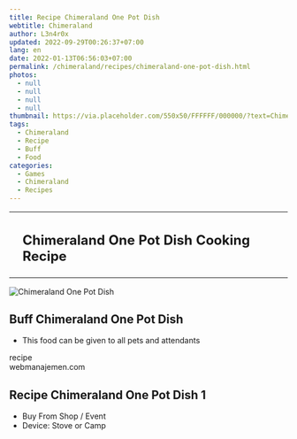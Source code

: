 ```yaml
---
title: Recipe Chimeraland One Pot Dish
webtitle: Chimeraland
author: L3n4r0x
updated: 2022-09-29T00:26:37+07:00
lang: en
date: 2022-01-13T06:56:03+07:00
permalink: /chimeraland/recipes/chimeraland-one-pot-dish.html
photos:
  - null
  - null
  - null
  - null
thumbnail: https://via.placeholder.com/550x50/FFFFFF/000000/?text=Chimeraland One Pot Dish
tags:
  - Chimeraland
  - Recipe
  - Buff
  - Food
categories:
  - Games
  - Chimeraland
  - Recipes
---
```


<section id="bootstrap-wrapper">
  <link
    rel="stylesheet"
    href="https://cdn.statically.io/gh/dimaslanjaka/Web-Manajemen/40ac3225/css/bootstrap-4.5-wrapper.css"
  />
  <div class="row mb-2">
    <div class="col-md-12 mb-2">
      <table class="table" id="post-info">
        <tbody>
          <tr>
            <td></td>
            <td>
              <h1 class="fs-5">Chimeraland One Pot Dish Cooking Recipe</h1>
            </td>
          </tr>
        </tbody>
      </table>
    </div>
  </div>
  <div class="card mb-2">
    <div class="row g-0">
      <div class="col-sm-4 position-relative mb-2">
        <img
          src="https://via.placeholder.com/600"
          class="card-img fit-cover w-100 h-100"
          alt="Chimeraland One Pot Dish"
          data-fancybox="true"
        />
      </div>
      <div class="col-sm-8 mb-2">
        <div class="card-body">
          <h2 class="card-title fs-5">Buff Chimeraland One Pot Dish</h2>
          <div class="card-text">
            <ul>
              <li>This food can be given to all pets and attendants</li>
            </ul>
          </div>
          <span class="badge rounded-pill bg-dark text-white">recipe</span>
        </div>
        <div class="card-footer text-end text-muted">webmanajemen.com</div>
      </div>
    </div>
  </div>
  <div class="row mb-2">
    <div class="col-12 col-lg-6 recipe-item mb-2">
      <div class="card">
        <div class="card-body">
          <h2 class="card-title fs-5">Recipe Chimeraland One Pot Dish 1</h2>
          <div class="card-text">
            <ul>
              <li>Buy From Shop <span> / </span> Event</li>
              <li>Device: Stove or Camp</li>
            </ul>
          </div>
        </div>
      </div>
    </div>
  </div>
</section>